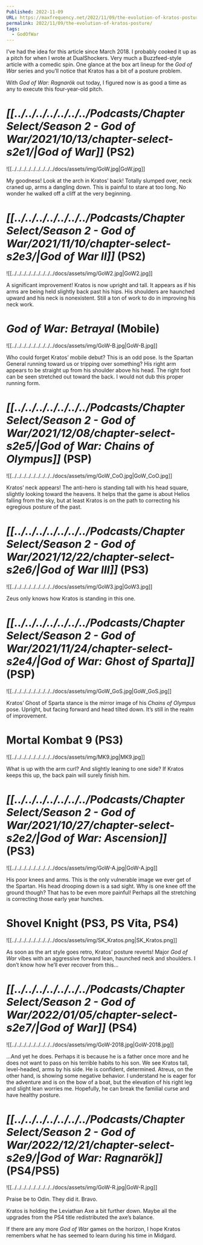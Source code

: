 ```yaml
---
Published: 2022-11-09
URL: https://maxfrequency.net/2022/11/09/the-evolution-of-kratos-posture/
permalink: 2022/11/09/the-evolution-of-kratos-posture/
tags:
  - GodOfWar
---
```

I’ve had the idea for this article since March 2018. I probably cooked it up as a pitch for when I wrote at DualShockers. Very much a Buzzfeed-style article with a comedic spin. One glance at the box art lineup for the *God of War* series and you’ll notice that Kratos has a bit of a posture problem.

With *God of War: Ragnarök* out today, I figured now is as good a time as any to execute this four-year-old pitch.

# *[[../../../../../../../Podcasts/Chapter Select/Season 2 - God of War/2021/10/13/chapter-select-s2e1/|God of War]]* (PS2)

![[../../../../../../../../../docs/assets/img/GoW.jpg|GoW.jpg]]

My goodness! Look at the arch in Kratos’ back! Totally slumped over, neck craned up, arms a dangling down. This is painful to stare at too long. No wonder he walked off a cliff at the very beginning.

# *[[../../../../../../../Podcasts/Chapter Select/Season 2 - God of War/2021/11/10/chapter-select-s2e3/|God of War II]]* (PS2)

![[../../../../../../../../../docs/assets/img/GoW2.jpg|GoW2.jpg]]

A significant improvement! Kratos is now upright and tall. It appears as if his arms are being held slightly back past his hips. His shoulders are haunched upward and his neck is nonexistent. Still a ton of work to do in improving his neck work.

# *God of War: Betrayal* (Mobile)

![[../../../../../../../../../docs/assets/img/GoW-B.jpg|GoW-B.jpg]]

Who could forget Kratos’ mobile debut? This is an odd pose. Is the Spartan General running toward us or tripping over something? His right arm appears to be straight up from his shoulder above his head. The right foot can be seen stretched out toward the back. I would not dub this proper running form.

# *[[../../../../../../../Podcasts/Chapter Select/Season 2 - God of War/2021/12/08/chapter-select-s2e5/|God of War: Chains of Olympus]]* (PSP)

![[../../../../../../../../../docs/assets/img/GoW_CoO.jpg|GoW_CoO.jpg]]

Kratos’ neck appears! The anti-hero is standing tall with his head square, slightly looking toward the heavens. It helps that the game is about Helios falling from the sky, but at least Kratos is on the path to correcting his egregious posture of the past.

# *[[../../../../../../../Podcasts/Chapter Select/Season 2 - God of War/2021/12/22/chapter-select-s2e6/|God of War III]]* (PS3)

![[../../../../../../../../../docs/assets/img/GoW3.jpg|GoW3.jpg]]

Zeus only knows how Kratos is standing in this one.

# *[[../../../../../../../Podcasts/Chapter Select/Season 2 - God of War/2021/11/24/chapter-select-s2e4/|God of War: Ghost of Sparta]]* (PSP)

![[../../../../../../../../../docs/assets/img/GoW_GoS.jpg|GoW_GoS.jpg]]

Kratos’ Ghost of Sparta stance is the mirror image of his *Chains of Olympus* pose. Upright, but facing forward and head tilted down. It’s still in the realm of improvement.

# Mortal Kombat 9 (PS3)

![[../../../../../../../../../docs/assets/img/MK9.jpg|MK9.jpg]]

What is up with the arm curl? And slightly leaning to one side? If Kratos keeps this up, the back pain will surely finish him.

# *[[../../../../../../../Podcasts/Chapter Select/Season 2 - God of War/2021/10/27/chapter-select-s2e2/|God of War: Ascension]]* (PS3)

![[../../../../../../../../../docs/assets/img/GoW-A.jpg|GoW-A.jpg]]

His poor knees and arms. This is the only vulnerable image we ever get of the Spartan. His head drooping down is a sad sight. Why is one knee off the ground though? That has to be even more painful! Perhaps all the stretching is correcting those early year hunches.

# Shovel Knight (PS3, PS Vita, PS4)

![[../../../../../../../../../docs/assets/img/SK_Kratos.png|SK_Kratos.png]]

As soon as the art style goes retro, Kratos’ posture reverts! Major *God of War* vibes with an aggressive forward lean, haunched neck and shoulders. I don’t know how he’ll ever recover from this…

# *[[../../../../../../../Podcasts/Chapter Select/Season 2 - God of War/2022/01/05/chapter-select-s2e7/|God of War]]* (PS4)

![[../../../../../../../../../docs/assets/img/GoW-2018.jpg|GoW-2018.jpg]]

…And yet he does. Perhaps it is because he is a father once more and he does not want to pass on his terrible habits to his son. We see Kratos tall, level-headed, arms by his side. He is confident, determined. Atreus, on the other hand, is showing some negative behavior. I understand he is eager for the adventure and is on the bow of a boat, but the elevation of his right leg and slight lean worries me. Hopefully, he can break the familial curse and have healthy posture.

# *[[../../../../../../../Podcasts/Chapter Select/Season 2 - God of War/2022/12/21/chapter-select-s2e9/|God of War: Ragnarök]]* (PS4/PS5)

![[../../../../../../../../../docs/assets/img/GoW-R.jpg|GoW-R.jpg]]

Praise be to Odin. They did it. Bravo.

Kratos is holding the Leviathan Axe a bit further down. Maybe all the upgrades from the PS4 title redistributed the axe’s balance.

If there are any more *God of War* games on the horizon, I hope Kratos remembers what he has seemed to learn during his time in Midgard.